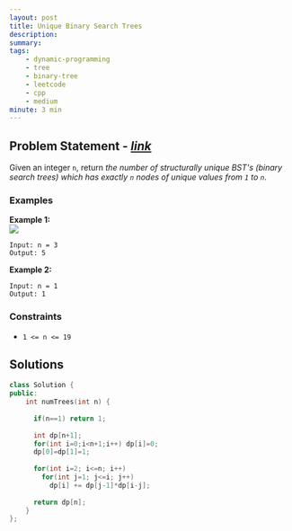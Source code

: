 ```yaml
---
layout: post
title: Unique Binary Search Trees
description: 
summary:
tags:
    - dynamic-programming
    - tree 
    - binary-tree
    - leetcode
    - cpp
    - medium
minute: 3 min
---
```


## Problem Statement - [*link*](https://leetcode.com/problems/unique-binary-search-trees/)
Given an integer `n`, return *the number of structurally unique BST's (binary search trees) which has exactly `n` nodes of unique values from `1` to `n`*.

### Examples

**Example 1:**    
<img src="https://assets.leetcode.com/uploads/2021/01/18/uniquebstn3.jpg">
```
Input: n = 3
Output: 5
```

**Example 2:**   
```
Input: n = 1
Output: 1
```

### Constraints
+ `1 <= n <= 19`

## Solutions

```cpp
class Solution {
public:
    int numTrees(int n) {
      
      if(n==1) return 1;
      
      int dp[n+1];
      for(int i=0;i<n+1;i++) dp[i]=0;
      dp[0]=dp[1]=1;
      
      for(int i=2; i<=n; i++)
        for(int j=1; j<=i; j++)
          dp[i] += dp[j-1]*dp[i-j];
      
      return dp[n];
    }
};
```

